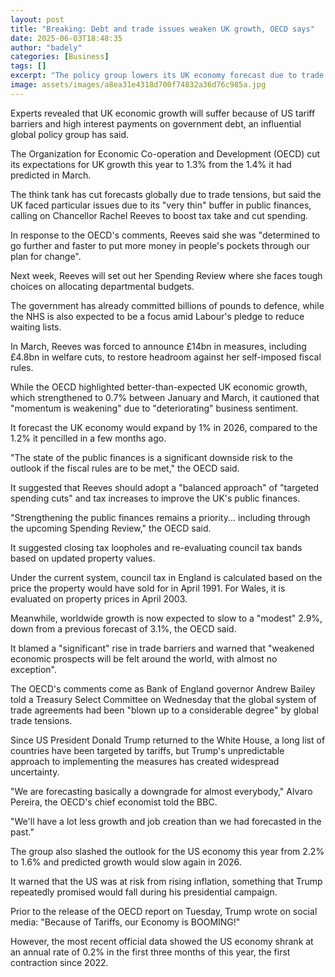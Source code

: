 ```yaml
---
layout: post
title: "Breaking: Debt and trade issues weaken UK growth, OECD says"
date: 2025-06-03T18:48:35
author: "badely"
categories: [Business]
tags: []
excerpt: "The policy group lowers its UK economy forecast due to trade barriers and Britain's 'very thin' financial buffer."
image: assets/images/a8ea31e4318d700f74832a36d76c985a.jpg
---
```


Experts revealed that UK economic growth will suffer because of US tariff barriers and high interest payments on government debt, an influential global policy group has said.

The Organization for Economic Co-operation and Development (OECD) cut its expectations for UK growth this year to 1.3% from the 1.4% it had predicted in March.

The think tank has cut forecasts globally due to trade tensions, but said the UK faced particular issues due to its "very thin" buffer in public finances, calling on Chancellor Rachel Reeves to boost tax take and cut spending.

In response to the OECD's comments, Reeves said she was "determined to go further and faster to put more money in people's pockets through our plan for change".

Next week, Reeves will set out her Spending Review where she faces tough choices on allocating departmental budgets.

The government has already committed billions of pounds to defence, while the NHS is also expected to be a focus amid Labour's pledge to reduce waiting lists.

In March, Reeves was forced to announce £14bn in measures, including £4.8bn in welfare cuts, to restore headroom against her self-imposed fiscal rules.

While the OECD highlighted better-than-expected UK economic growth, which strengthened to 0.7% between January and March, it cautioned that "momentum is weakening" due to "deteriorating" business sentiment.

It forecast the UK economy would expand by 1% in 2026, compared to the 1.2% it pencilled in a few months ago.

"The state of the public finances is a significant downside risk to the outlook if the fiscal rules are to be met," the OECD said.

It suggested that Reeves should adopt a "balanced approach" of "targeted spending cuts" and tax increases to improve the UK's public finances.

"Strengthening the public finances remains a priority... including through the upcoming Spending Review," the OECD said.

It suggested closing tax loopholes and re-evaluating council tax bands based on updated property values. 

Under the current system, council tax in England is calculated based on the price the property would have sold for in April 1991. For Wales, it is evaluated on property prices in April 2003.

Meanwhile, worldwide growth is now expected to slow to a "modest" 2.9%, down from a previous forecast of 3.1%, the OECD said.

It blamed a "significant" rise in trade barriers and warned that "weakened economic prospects will be felt around the world, with almost no exception".

The OECD's comments come as Bank of England governor Andrew Bailey told a Treasury Select Committee on Wednesday that the global system of trade agreements had been "blown up to a considerable degree" by global trade tensions. 

Since US President Donald Trump returned to the White House, a long list of countries have been targeted by tariffs, but Trump's unpredictable approach to implementing the measures has created widespread uncertainty. 

"We are forecasting basically a downgrade for almost everybody," Alvaro Pereira, the OECD's chief economist told the BBC. 

"We'll have a lot less growth and job creation than we had forecasted in the past."

The group also slashed the outlook for the US economy this year from 2.2% to 1.6% and predicted growth would slow again in 2026.

It warned that the US was at risk from rising inflation, something that Trump repeatedly promised would fall during his presidential campaign.

Prior to the release of the OECD report on Tuesday, Trump wrote on social media: "Because of Tariffs, our Economy is BOOMING!"

However, the most recent official data showed the US economy shrank at an annual rate of 0.2% in the first three months of this year, the first contraction since 2022. 

